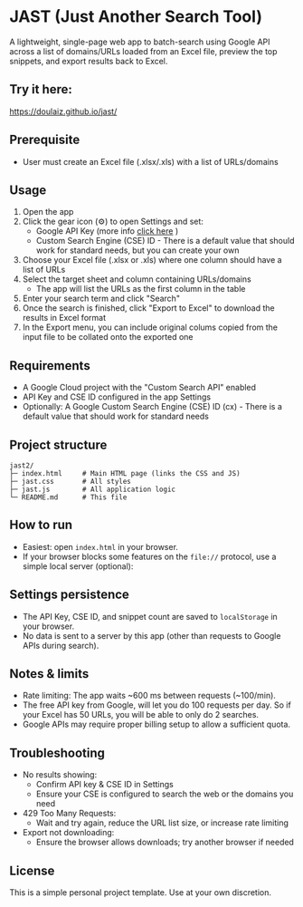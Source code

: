# JAST (Just Another Search Tool)

A lightweight, single-page web app to batch-search using Google API across a list of domains/URLs loaded from an Excel file, preview the top snippets, and export results back to Excel.

## Try it here:
https://doulaiz.github.io/jast/

## Prerequisite 

- User must create an Excel file (.xlsx/.xls) with a list of URLs/domains

## Usage

1. Open the app
2. Click the gear icon (⚙) to open Settings and set:
   - Google API Key (more info  [click here](https://developers.google.com/custom-search/v1/overview#prerequisites) )
   - Custom Search Engine (CSE) ID - There is a default value that should work for standard needs, but you can create your own
3. Choose your Excel file (.xlsx or .xls) where one column should have a list of URLs
4. Select the target sheet and column containing URLs/domains
   - The app will list the URLs as the first column in the table
5. Enter your search term and click "Search"
6. Once the search is finished, click "Export to Excel" to download the results in Excel format
8. In the Export menu, you can include original colums copied from the input file to be collated onto the exported one  

## Requirements

- A Google Cloud project with the "Custom Search API" enabled
- API Key and CSE ID configured in the app Settings
- Optionally: A Google Custom Search Engine (CSE) ID (cx) - There is a default value that should work for standard needs

## Project structure

```
jast2/
├─ index.html     # Main HTML page (links the CSS and JS)
├─ jast.css       # All styles
├─ jast.js        # All application logic
└─ README.md      # This file
```

## How to run

- Easiest: open `index.html` in your browser.
- If your browser blocks some features on the `file://` protocol, use a simple local server (optional):


## Settings persistence

- The API Key, CSE ID, and snippet count are saved to `localStorage` in your browser.
- No data is sent to a server by this app (other than requests to Google APIs during search).

## Notes & limits

- Rate limiting: The app waits ~600 ms between requests (~100/min).
- The free API key from Google, will let you do 100 requests per day. So if your Excel has 50 URLs, you will be able to only do 2 searches.
- Google APIs may require proper billing setup to allow a sufficient quota.

## Troubleshooting

- No results showing:
  - Confirm API key & CSE ID in Settings
  - Ensure your CSE is configured to search the web or the domains you need
- 429 Too Many Requests:
  - Wait and try again, reduce the URL list size, or increase rate limiting
- Export not downloading:
  - Ensure the browser allows downloads; try another browser if needed

## License

This is a simple personal project template. Use at your own discretion.
